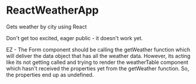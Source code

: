 # ReactWeatherApp
Gets weather by city using React

Don't get too excited, eager public - it doesn't work yet.

EZ - 
The Form component should be calling the getWeather function which will deliver the data object that has all the weather data.
However, its acting like its not getting called and trying to render the weatherTable component which hasn't received the properties yet from
the getWeather function.  So, the properties end up as undefined.
